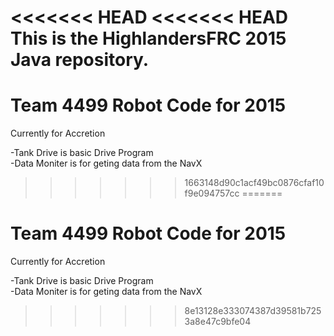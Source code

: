 <<<<<<< HEAD
<<<<<<< HEAD
This is the HighlandersFRC 2015 Java repository.
=======
<h1>Team 4499 Robot Code for 2015<br></h1>
Currently for Accretion


-Tank Drive is basic Drive Program<br>
-Data Moniter is for geting data from the NavX
>>>>>>> 1663148d90c1acf49bc0876cfaf10f9e094757cc
=======
<h1>Team 4499 Robot Code for 2015<br></h1>
Currently for Accretion


-Tank Drive is basic Drive Program<br>
-Data Moniter is for geting data from the NavX
>>>>>>> 8e13128e333074387d39581b7253a8e47c9bfe04

